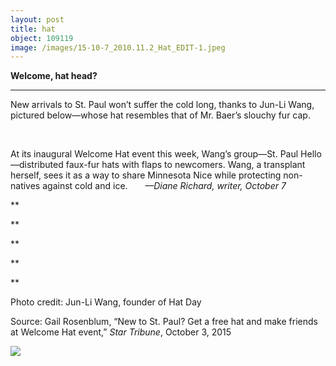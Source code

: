 ```yaml
---
layout: post
title: hat
object: 109119
image: /images/15-10-7_2010.11.2_Hat_EDIT-1.jpeg
---
```

**Welcome, hat head?**

****

New arrivals to St. Paul won’t suffer the cold long, thanks to Jun-Li Wang, pictured below—whose hat resembles that of Mr. Baer’s slouchy fur cap.

 

At its inaugural Welcome Hat event this week, Wang’s group—St. Paul Hello—distributed faux-fur hats with flaps to newcomers. Wang, a transplant herself, sees it as a way to share Minnesota Nice while protecting non-natives against cold and ice.
       *—Diane Richard, writer, October 7*

**

**

**

**

**

Photo credit: Jun-Li Wang, founder of Hat Day

Source: Gail Rosenblum, “New to St. Paul? Get a free hat and make friends at Welcome Hat event,” *Star Tribune*, October 3, 2015

![]({{siteurl.base}}/images/15-10-7_2010.11.2_Hat_EDIT-1.jpeg)
